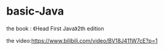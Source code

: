 # basic-Java
the book : 《Head First Java》2th edition 

the video:https://www.bilibili.com/video/BV18J411W7cE?p=1
